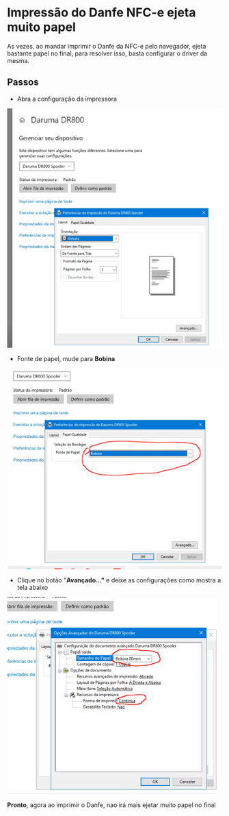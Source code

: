# Impressão do Danfe NFC-e ejeta muito papel

As vezes, ao mandar imprimir o Danfe da NFC-e pelo navegador, ejeta bastante papel no final, para resolver isso, basta configurar o driver da mesma.

## Passos

* Abra a configuração da impressora

![](../../../.gitbook/assets/passo1.PNG)

* Fonte de papel, mude para **Bobina**

![](../../../.gitbook/assets/passo2.PNG)

* Clique no botão "**Avançado..."** e deixe as configurações como mostra a tela abaixo

![](../../../.gitbook/assets/passo3.PNG)

**Pronto**, agora ao imprimir o Danfe, nao irá mais ejetar muito papel no final
